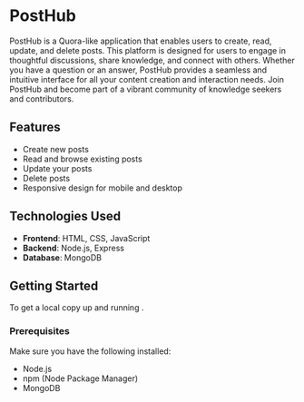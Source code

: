 # PostHub

PostHub is a Quora-like application that enables users to create, read, update, and delete posts. This platform is designed for users to engage in thoughtful discussions, share knowledge, and connect with others. Whether you have a question or an answer, PostHub provides a seamless and intuitive interface for all your content creation and interaction needs. Join PostHub and become part of a vibrant community of knowledge seekers and contributors.

## Features

- Create new posts
- Read and browse existing posts
- Update your posts
- Delete posts
- Responsive design for mobile and desktop

## Technologies Used

- **Frontend**: HTML, CSS, JavaScript 
- **Backend**: Node.js, Express
- **Database**: MongoDB

## Getting Started

To get a local copy up and running .

### Prerequisites

Make sure you have the following installed:

- Node.js
- npm (Node Package Manager)
- MongoDB
